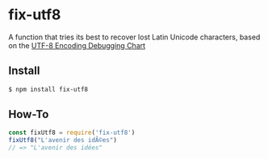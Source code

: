 # fix-utf8

A function that tries its best to recover lost Latin Unicode characters, based on the [UTF-8 Encoding Debugging Chart](http://www.i18nqa.com/debug/utf8-debug.html#dbg)

## Install

```sh
$ npm install fix-utf8
```

## How-To

```js
const fixUtf8 = require('fix-utf8')
fixUtf8("L'avenir des idÃ©es")
// => "L'avenir des idées"
```
